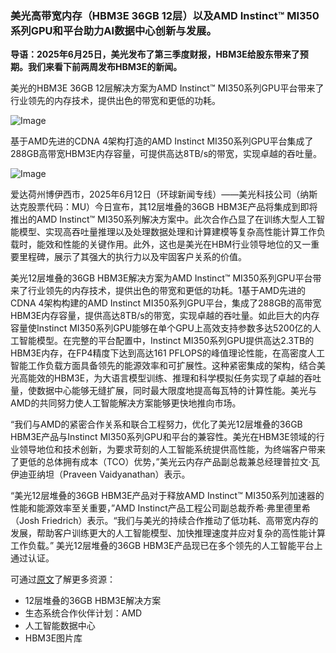 ### 美光高带宽内存（HBM3E 36GB 12层）以及AMD Instinct™ MI350系列GPU和平台助力AI数据中心创新与发展。
**导语：2025年6月25日，美光发布了第三季度财报，HBM3E给股东带来了预期。我们来看下前两周发布HBM3E的新闻。**

美光的HBM3E 36GB 12层解决方案为AMD Instinct™ MI350系列GPU平台带来了行业领先的内存技术，提供出色的带宽和更低的功耗。

![Image](https://github.com/user-attachments/assets/b7512ca7-8faf-4d3e-aa26-ca84e30890eb)

基于AMD先进的CDNA 4架构打造的AMD Instinct MI350系列GPU平台集成了288GB高带宽HBM3E内存容量，可提供高达8TB/s的带宽，实现卓越的吞吐量。

![Image](https://github.com/user-attachments/assets/03762280-e5f5-4183-920f-de932567bff8)

爱达荷州博伊西市，2025年6月12日（环球新闻专线）——美光科技公司（纳斯达克股票代码：MU）今日宣布，其12层堆叠的36GB HBM3E产品将集成到即将推出的AMD Instinct™ MI350系列解决方案中。此次合作凸显了在训练大型人工智能模型、实现高吞吐量推理以及处理数据处理和计算建模等复杂高性能计算工作负载时，能效和性能的关键作用。此外，这也是美光在HBM行业领导地位的又一重要里程碑，展示了其强大的执行力以及牢固客户关系的价值。

美光12层堆叠的36GB HBM3E解决方案为AMD Instinct™ MI350系列GPU平台带来了行业领先的内存技术，提供出色的带宽和更低的功耗。1基于AMD先进的CDNA 4架构构建的AMD Instinct MI350系列GPU平台，集成了288GB的高带宽HBM3E内存容量，提供高达8TB/s的带宽，实现卓越的吞吐量。如此巨大的内存容量使Instinct MI350系列GPU能够在单个GPU上高效支持参数多达5200亿的人工智能模型。在完整的平台配置中，Instinct MI350系列GPU提供高达2.3TB的HBM3E内存，在FP4精度下达到高达161 PFLOPS的峰值理论性能，在高密度人工智能工作负载方面具备领先的能源效率和可扩展性。这种紧密集成的架构，结合美光高能效的HBM3E，为大语言模型训练、推理和科学模拟任务实现了卓越的吞吐量，使数据中心能够无缝扩展，同时最大限度地提高每瓦特的计算性能。美光与AMD的共同努力使人工智能解决方案能够更快地推向市场。 

“我们与AMD的紧密合作关系和联合工程努力，优化了美光12层堆叠的36GB HBM3E产品与Instinct MI350系列GPU和平台的兼容性。美光在HBM3E领域的行业领导地位和技术创新，为要求苛刻的人工智能系统提供高性能，为终端客户带来了更低的总体拥有成本（TCO）优势，”美光云内存产品副总裁兼总经理普拉文·瓦伊迪亚纳坦（Praveen Vaidyanathan）表示。

 “美光12层堆叠的36GB HBM3E产品对于释放AMD Instinct™ MI350系列加速器的性能和能源效率至关重要，”AMD Instinct产品工程公司副总裁乔希·弗里德里希（Josh Friedrich）表示。“我们与美光的持续合作推动了低功耗、高带宽内存的发展，帮助客户训练更大的人工智能模型、加快推理速度并应对复杂的高性能计算工作负载。” 美光12层堆叠的36GB HBM3E产品现已在多个领先的人工智能平台上通过认证。


可通过[原文](https://investors.micron.com/news-releases/news-release-details/micron-hbm-designed-leading-amd-ai-platform)了解更多资源：

- 12层堆叠的36GB HBM3E解决方案
- 生态系统合作伙伴计划：AMD 
- 人工智能数据中心 
- HBM3E图片库
